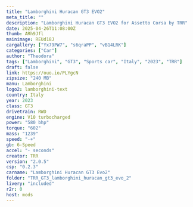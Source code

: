 ```yaml
---
title: "Lamborghini Huracan GT3 EVO2"
meta_title: ""
description: "Lamborghini Huracan GT3 EVO2 for Assetto Corsa by TRR"
date: 2025-04-26T11:08:00Z
thumb: ARh9Jfl
mainimage: REUd18J
cargallery: ["Yx79PW7", "s6qraPP", "vB14LRK"]
categories: ["Car"]
author: "Theodora"
tags: ["Lamborghini", "GT3", "Sports car", "Italy", "2023", "TRR"]
draft: false
link: https://ouo.io/PLYgcN
zipsize: "240 MB"
manu: Lamborghini
logo2: lamborghini-text
country: Italy
year: 2023
class: GT3
drivetrain: RWD
engine: V10 turbocharged
power: "580 bhp"
torque: "602"
mass: "1239"
speed: "-+"
gb: 6-Speed
accel: "- seconds"
creator: TRR
version: "2.0.5"
csp: "0.2.3"
carname: "Lamborghini Huracan GT3 Evo2"
folder: "TRR_GT3_lamborghini_huracan_gt3_evo_2"
livery: "included"
r2r: 0
host: mods
---
```


